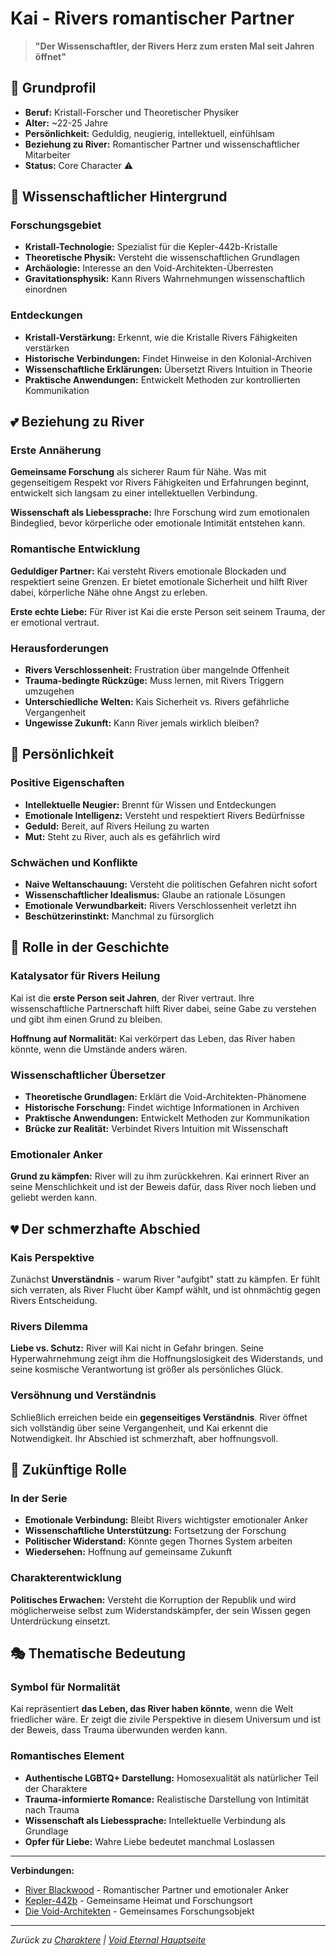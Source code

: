# Kai - Rivers romantischer Partner

> **"Der Wissenschaftler, der Rivers Herz zum ersten Mal seit Jahren öffnet"**

## 👤 Grundprofil

- **Beruf:** Kristall-Forscher und Theoretischer Physiker
- **Alter:** ~22-25 Jahre
- **Persönlichkeit:** Geduldig, neugierig, intellektuell, einfühlsam
- **Beziehung zu River:** Romantischer Partner und wissenschaftlicher Mitarbeiter
- **Status:** Core Character ⚠️

## 🔬 Wissenschaftlicher Hintergrund

### Forschungsgebiet
- **Kristall-Technologie:** Spezialist für die Kepler-442b-Kristalle
- **Theoretische Physik:** Versteht die wissenschaftlichen Grundlagen
- **Archäologie:** Interesse an den Void-Architekten-Überresten
- **Gravitationsphysik:** Kann Rivers Wahrnehmungen wissenschaftlich einordnen

### Entdeckungen
- **Kristall-Verstärkung:** Erkennt, wie die Kristalle Rivers Fähigkeiten verstärken
- **Historische Verbindungen:** Findet Hinweise in den Kolonial-Archiven
- **Wissenschaftliche Erklärungen:** Übersetzt Rivers Intuition in Theorie
- **Praktische Anwendungen:** Entwickelt Methoden zur kontrollierten Kommunikation

## 💕 Beziehung zu River

### Erste Annäherung
**Gemeinsame Forschung** als sicherer Raum für Nähe. Was mit gegenseitigem Respekt vor Rivers Fähigkeiten und Erfahrungen beginnt, entwickelt sich langsam zu einer intellektuellen Verbindung.

**Wissenschaft als Liebessprache:** Ihre Forschung wird zum emotionalen Bindeglied, bevor körperliche oder emotionale Intimität entstehen kann.

### Romantische Entwicklung
**Geduldiger Partner:** Kai versteht Rivers emotionale Blockaden und respektiert seine Grenzen. Er bietet emotionale Sicherheit und hilft River dabei, körperliche Nähe ohne Angst zu erleben.

**Erste echte Liebe:** Für River ist Kai die erste Person seit seinem Trauma, der er emotional vertraut.

### Herausforderungen
- **Rivers Verschlossenheit:** Frustration über mangelnde Offenheit
- **Trauma-bedingte Rückzüge:** Muss lernen, mit Rivers Triggern umzugehen
- **Unterschiedliche Welten:** Kais Sicherheit vs. Rivers gefährliche Vergangenheit
- **Ungewisse Zukunft:** Kann River jemals wirklich bleiben?

## 🧠 Persönlichkeit

### Positive Eigenschaften
- **Intellektuelle Neugier:** Brennt für Wissen und Entdeckungen
- **Emotionale Intelligenz:** Versteht und respektiert Rivers Bedürfnisse
- **Geduld:** Bereit, auf Rivers Heilung zu warten
- **Mut:** Steht zu River, auch als es gefährlich wird

### Schwächen und Konflikte
- **Naive Weltanschauung:** Versteht die politischen Gefahren nicht sofort
- **Wissenschaftlicher Idealismus:** Glaube an rationale Lösungen
- **Emotionale Verwundbarkeit:** Rivers Verschlossenheit verletzt ihn
- **Beschützerinstinkt:** Manchmal zu fürsorglich

## 🌟 Rolle in der Geschichte

### Katalysator für Rivers Heilung
Kai ist die **erste Person seit Jahren**, der River vertraut. Ihre wissenschaftliche Partnerschaft hilft River dabei, seine Gabe zu verstehen und gibt ihm einen Grund zu bleiben.

**Hoffnung auf Normalität:** Kai verkörpert das Leben, das River haben könnte, wenn die Umstände anders wären.

### Wissenschaftlicher Übersetzer
- **Theoretische Grundlagen:** Erklärt die Void-Architekten-Phänomene
- **Historische Forschung:** Findet wichtige Informationen in Archiven
- **Praktische Anwendungen:** Entwickelt Methoden zur Kommunikation
- **Brücke zur Realität:** Verbindet Rivers Intuition mit Wissenschaft

### Emotionaler Anker
**Grund zu kämpfen:** River will zu ihm zurückkehren. Kai erinnert River an seine Menschlichkeit und ist der Beweis dafür, dass River noch lieben und geliebt werden kann.

## 💔 Der schmerzhafte Abschied

### Kais Perspektive
Zunächst **Unverständnis** - warum River "aufgibt" statt zu kämpfen. Er fühlt sich verraten, als River Flucht über Kampf wählt, und ist ohnmächtig gegen Rivers Entscheidung.

### Rivers Dilemma
**Liebe vs. Schutz:** River will Kai nicht in Gefahr bringen. Seine Hyperwahrnehmung zeigt ihm die Hoffnungslosigkeit des Widerstands, und seine kosmische Verantwortung ist größer als persönliches Glück.

### Versöhnung und Verständnis
Schließlich erreichen beide ein **gegenseitiges Verständnis**. River öffnet sich vollständig über seine Vergangenheit, und Kai erkennt die Notwendigkeit. Ihr Abschied ist schmerzhaft, aber hoffnungsvoll.

## 🔮 Zukünftige Rolle

### In der Serie
- **Emotionale Verbindung:** Bleibt Rivers wichtigster emotionaler Anker
- **Wissenschaftliche Unterstützung:** Fortsetzung der Forschung
- **Politischer Widerstand:** Könnte gegen Thornes System arbeiten
- **Wiedersehen:** Hoffnung auf gemeinsame Zukunft

### Charakterentwicklung
**Politisches Erwachen:** Versteht die Korruption der Republik und wird möglicherweise selbst zum Widerstandskämpfer, der sein Wissen gegen Unterdrückung einsetzt.

## 🎭 Thematische Bedeutung

### Symbol für Normalität
Kai repräsentiert **das Leben, das River haben könnte**, wenn die Welt friedlicher wäre. Er zeigt die zivile Perspektive in diesem Universum und ist der Beweis, dass Trauma überwunden werden kann.

### Romantisches Element
- **Authentische LGBTQ+ Darstellung:** Homosexualität als natürlicher Teil der Charaktere
- **Trauma-informierte Romance:** Realistische Darstellung von Intimität nach Trauma
- **Wissenschaft als Liebessprache:** Intellektuelle Verbindung als Grundlage
- **Opfer für Liebe:** Wahre Liebe bedeutet manchmal Loslassen

---

**Verbindungen:**
- [River Blackwood](./River-Blackwood.md) - Romantischer Partner und emotionaler Anker
- [Kepler-442b](../worldbuilding/Kepler-442b.md) - Gemeinsame Heimat und Forschungsort
- [Die Void-Architekten](../worldbuilding/Die-Void-Architekten.md) - Gemeinsames Forschungsobjekt

---

*Zurück zu [Charaktere](../Void-Eternal-Characters.md) | [Void Eternal Hauptseite](../Void-Eternal-Home.md)*